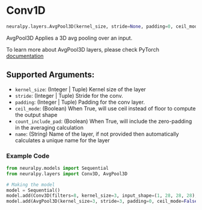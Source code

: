 # Conv1D

```python
neuralpy.layers.AvgPool3D(kernel_size, stride=None, padding=0, ceil_mode=False, count_include_pad=True, name=None)
```

AvgPool3D Applies a 3D avg pooling over an input.

To learn more about AvgPool3D layers, please check PyTorch [documentation](https://pytorch.org/docs/stable/nn.html#avgpool3d)

## Supported Arguments:

  - `kernel_size`: (Integer | Tuple) Kernel size of the layer
  - `stride`: (Integer | Tuple) Stride for the conv.
  - `padding`: (Integer | Tuple) Padding for the conv layer.
  - `ceil_mode`: (Boolean) When True, will use ceil instead of floor to compute the output shape
  - `count_include_pad`: (Boolean) When True, will include the zero-padding in the averaging calculation
  - `name`: (String) Name of the layer, if not provided then automatically calculates a unique name for the layer

### Example Code

```python
from neuralpy.models import Sequential
from neuralpy.layers import Conv3D, AvgPool3D

# Making the model
model = Sequential()
model.add(Conv3D(filters=8, kernel_size=3, input_shape=(1, 28, 28, 28), stride=1, name="first cnn"))
model.add(AvgPool3D(kernel_size=3, stride=3, padding=0, ceil_mode=False, count_include_pad=True, name="Pool Layer"))
```